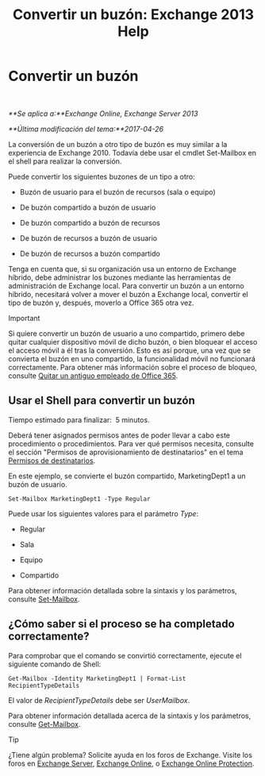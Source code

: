 ﻿---
title: 'Convertir un buzón: Exchange 2013 Help'
TOCTitle: Convertir un buzón
ms:assetid: dfed045e-a740-4a90-aff9-c58d53592f79
ms:mtpsurl: https://technet.microsoft.com/es-es/library/JJ710164(v=EXCHG.150)
ms:contentKeyID: 49895967
ms.date: 04/23/2018
mtps_version: v=EXCHG.150
ms.translationtype: HT
---

# Convertir un buzón

 

_**Se aplica a:**Exchange Online, Exchange Server 2013_

_**Última modificación del tema:**2017-04-26_

La conversión de un buzón a otro tipo de buzón es muy similar a la experiencia de Exchange 2010. Todavía debe usar el cmdlet Set-Mailbox en el shell para realizar la conversión.

Puede convertir los siguientes buzones de un tipo a otro:

  - Buzón de usuario para el buzón de recursos (sala o equipo)

  - De buzón compartido a buzón de usuario

  - De buzón compartido a buzón de recursos

  - De buzón de recursos a buzón de usuario

  - De buzón de recursos a buzón compartido

Tenga en cuenta que, si su organización usa un entorno de Exchange híbrido, debe administrar los buzones mediante las herramientas de administración de Exchange local. Para convertir un buzón a un entorno híbrido, necesitará volver a mover el buzón a Exchange local, convertir el tipo de buzón y, después, moverlo a Office 365 otra vez.


> [!IMPORTANT]
> Si quiere convertir un buzón de usuario a uno compartido, primero debe quitar cualquier dispositivo móvil de dicho buzón, o bien bloquear el acceso el acceso móvil a él tras la conversión. Esto es así porque, una vez que se convierta el buzón en uno compartido, la funcionalidad móvil no funcionará correctamente. Para obtener más información sobre el proceso de bloqueo, consulte <A href="https://go.microsoft.com/fwlink/p/?linkid=847873">Quitar un antiguo empleado de Office 365</A>.



## Usar el Shell para convertir un buzón

Tiempo estimado para finalizar:  5 minutos.

Deberá tener asignados permisos antes de poder llevar a cabo este procedimiento o procedimientos. Para ver qué permisos necesita, consulte el sección "Permisos de aprovisionamiento de destinatarios" en el tema [Permisos de destinatarios](recipients-permissions-exchange-2013-help.md).

En este ejemplo, se convierte el buzón compartido, MarketingDept1 a un buzón de usuario.

    Set-Mailbox MarketingDept1 -Type Regular

Puede usar los siguientes valores para el parámetro *Type*:

  - Regular

  - Sala

  - Equipo

  - Compartido

Para obtener información detallada sobre la sintaxis y los parámetros, consulte [Set-Mailbox](https://technet.microsoft.com/es-es/library/bb123981\(v=exchg.150\)).

## ¿Cómo saber si el proceso se ha completado correctamente?

Para comprobar que el comando se convirtió correctamente, ejecute el siguiente comando de Shell:

    Get-Mailbox -Identity MarketingDept1 | Format-List RecipientTypeDetails

El valor de *RecipientTypeDetails* debe ser *UserMailbox*.

Para obtener información detallada acerca de la sintaxis y los parámetros, consulte [Get-Mailbox](https://technet.microsoft.com/es-es/library/bb123685\(v=exchg.150\)).


> [!TIP]
> ¿Tiene algún problema? Solicite ayuda en los foros de Exchange. Visite los foros en <A href="https://go.microsoft.com/fwlink/p/?linkid=60612">Exchange Server</A>, <A href="https://go.microsoft.com/fwlink/p/?linkid=267542">Exchange Online</A>, o <A href="https://go.microsoft.com/fwlink/p/?linkid=285351">Exchange Online Protection</A>.


